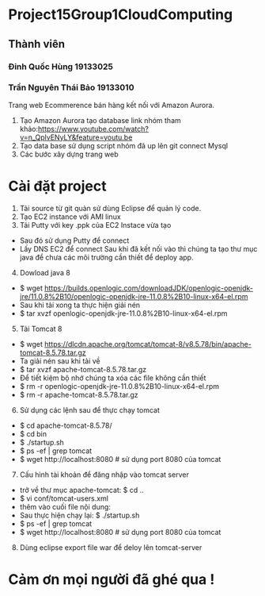 # Project15Group1CloudComputing
## Thành viên
### Đinh Quốc Hùng        19133025
### Trần Nguyên Thái Bảo  19133010
Trang web Ecommerence bán hàng kết nối với Amazon Aurora.
1. Tạo Amazon Aurora tạo database 
link nhóm tham khảo:https://www.youtube.com/watch?v=n_QplvENyLY&feature=youtu.be
2. Tạo data base sử dụng script nhóm đã up lên git connect Mysql
3. Các bước xây dựng trang web
# Cài đặt project
1. Tải source từ git quàn sử dùng Eclipse để quản lý code.
2. Tạo EC2 instance với AMI linux
3. Tải Putty với key .ppk của EC2 Instace vừa tạo
  - Sau đó sử dụng Putty để connect
  - Lấy DNS EC2 để connect
Sau khi đã kết nối vào thì chúng ta tạo thư mục java để chưa các môi trường cần thiết để deploy app.
4. Dowload java 8 
- $ wget https://builds.openlogic.com/downloadJDK/openlogic-openjdk-jre/11.0.8%2B10/openlogic-openjdk-jre-11.0.8%2B10-linux-x64-el.rpm
- Sau khi tải xong ta thực hiện giải nén
- $ tar xvzf openlogic-openjdk-jre-11.0.8%2B10-linux-x64-el.rpm
5. Tải Tomcat 8
- $ wget https://dlcdn.apache.org/tomcat/tomcat-8/v8.5.78/bin/apache-tomcat-8.5.78.tar.gz
- Ta giải nén sau khi tải về
- $ tar xvzf apache-tomcat-8.5.78.tar.gz
- Để tiết kiệm bộ nhớ chúng ta xóa các file không cần thiết
- $ rm -r openlogic-openjdk-jre-11.0.8%2B10-linux-x64-el.rpm
- $ rm -r apache-tomcat-8.5.78.tar.gz
6. Sử dụng các lệnh sau để thực chạy tomcat
- $ cd apache-tomcat-8.5.78/
- $ cd bin
- $ ./startup.sh
- $ ps -ef | grep tomcat
- $ wget http://localhost:8080 # sử dụng port 8080 của tomcat
7. Cấu hình tài khoản để đăng nhập vào tomcat server
- trở về thư mục apache-tomcat: $ cd ..
- $ vi conf/tomcat-users.xml
- thêm vào cuối file nội dung: <role rolename="manager-gui"/> <user username="admin" password="admin" roles="manager-gui"/> 
- Sau thực hiện chạy lại: $ ./startup.sh
- $ ps -ef | grep tomcat
- $ wget http://localhost:8080 # sử dụng port 8080 của tomcat
8. Dùng eclipse export file war để deloy lên tomcat-server

# Cảm ơn mọi người đã ghé qua !
